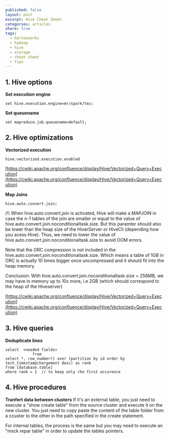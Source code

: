```yaml
---
published: false
layout: post
excerpt: Hive Cheat Sheet
categories: articles
share: true
tags:
  - hortonworks
  - hadoop
  - hive
  - storage
  - cheat sheet
  - tips
---
```


## 1. Hive options

**Set execution engine**
```shell
set hive.execution.engine=mr/spark/tez;
```

**Set queuename**
```shell
set mapreduce.job.queuename=default;
```

## 2. Hive optimizations
**Vectorized execution**
```shell
hive.vectorized.execution.enabled
```
[https://cwiki.apache.org/confluence/display/Hive/Vectorized+Query+Execution](https://cwiki.apache.org/confluence/display/Hive/Vectorized+Query+Execution)

**Map Joins**
```shell
hive.auto.convert.join;
```

/!\ When hive.auto.convert.join is activated, Hive will make a MAPJOIN in case the n-1 tables of the join are smaller or equal to the value of hive.auto.convert.join.noconditionaltask.size.
But this paramter should also be lower than the heap size of the HiverServer or HiveCli (depending how you acess Hive). Thus, we need to lower the value of hive.auto.convert.join.noconditionaltask.size to avoid OOM errors.

Note that the ORC compression is not included in the hive.auto.convert.join.noconditionaltask.size. Which means a table of 1GB in ORC is actually 10 times bigger once uncompressed and it should fit into the heap memory.

Conclusion: With hive.auto.convert.join.noconditionaltask.size = 256MB, we may have in memory up to 10x more, i.e 2GB (which should correspond to the heap of the Hiveserver)

[https://cwiki.apache.org/confluence/display/Hive/Vectorized+Query+Execution](https://cwiki.apache.org/confluence/display/Hive/Vectorized+Query+Execution)

## 3. Hive queries

**Deduplicate lines**
```shell
select  <needed fields>
            from 
select *, row_number() over (partition by id order by tech_timestampchargement desc) as rank
from [database.table]
where rank = 1  // to keep only rhe first occurence
```

## 4. Hive procedures

**Tranfert data between clusters**
If it's an external table, you just need to execute a "show create table" from the source cluster and execute it on the new cluster. You just need to copy paste the content of the table folder from a ccuster to the other in the path specified in the create statement.

For internal tables, the process is the same but you may need to execute an "msck repar table" in order to update the tables pointers.


